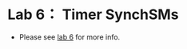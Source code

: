 # Lab 6： Timer SynchSMs
- Please see [lab 6](https://github.com/JohnnyY0618/CS120B#readme) for more info.
